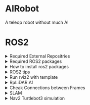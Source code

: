 # AIRobot

A teleop robot without much AI

# ROS2

<details><summary>Required External Repositries </summary>

RPLIDAR A1 https://index.ros.org/r/rplidar_ros/ 

- GitHub page Readme.md is the instruction for ROS and ROS2. Follow ros.org.

Lidar Odometry
https://github.com/MAPIRlab/rf2o_laser_odometry

BNO055 (IMU)
https://github.com/process1183/ros2_bno055

</details>
<details><summary>Required ROS2 packages</summary>

- nav2 https://docs.nav2.org/ and turtlebot3
    ```bash
    sudo apt install -y ros-humble-navigation2
    sudo apt install -y ros-humble-nav2-bringup
    sudo apt install -y ros-humble-turtlebot3*
    ```
</details>
<details><summary>How to install ros2 packages</summary>

- create workspace folder 
    ```bash
    mkdir ros2_ws
    mkdir ros2_ws/src
    #copy folders of 
    cd ros2_ws
    colcon build 
    ```
- put below in the bottom of ~/.bashrc 

        source [path_to]/ros2_ws/install/setup.bash
        export TURTLEBOT3_MODEL=waffle # if you are using turtlebot3 packages

</details>
<details><summary>ROS2 tips </summary>
- ROS2 humble Tutorial: https://www.youtube.com/watch?v=Gg25GfA456o

- create workspace folder 
    ```bash
    mkdir ros2_ws
    mkdir ros2_ws/src
    cd ros2_ws
    colcon build
    ``` 
- create package that is using python 
    ```bash
    cd src
    ros2 pkg create airobot_controller --build-type ament_python --dependencies rclpy
    ```
- in .bashrc source setup.bash path

        source [path_to]/ros2_ws/install/setup.bash # make sure it is the right path

- when create new file 

        put in setup.py >> items of 'consol_scripts'
            "name = pkgname.pyfile:main", 
    ex) portion of setup.py
    ```python
    entry_points={
        'console_scripts': [
            'mapToOdomTF = odom.mapToOdomTF:main',
            'initialPoseSetter = odom.initialPoseSetter:main',
            'teleop_cmd_vel = odom.teleop_cmd_vel:main',
            'testOdom = odom.testOdom:main',
            'cmd_vel_controller = odom.cmd_vel_controller:main',
            'LaserToBase = odom.LaserToBase:main',
            'bno = odom.bno:main',
            'left_wheel = odom.leftWheel:main',
            'right_wheel = odom.rightWheel:main',
            'left_wheel2 = odom.leftWheel2:main',
            'right_wheel2 = odom.rightWheel2:main',
            'odom_publisher = odom.odomPublisher:main',
            'odom_publisher2 = odom.odomPublisher2:main',
            'teleopWheel = odom.teleopWheel:main',
            'icp = odom.icp:main',
        ],
    },


                
- at ros2_ws need it when ever new ros2 python file is created

    '--symlink-install' let your package auto-sync when edit the .py file 

    ```bash
    colcon build --symlink-install 
    ```
- build specific package 

    ```bash
    colcon build --symlink-install --packages-select <Package_Name>
    ``` 

- ERROR FIXING: if setup.py install is deprecated
    ```bash
    sudo apt install python3-pip
    pip3 list |grep setuptools
    #if the version is not 58.2.0
    pip3 install setuptools==58.2.0
    ```
- if you use another package in a package

    put \<depend>packageName\</depend> in package.xml 
    

    ex)
    ```python
    <depend>geometry_msgs</depend>
    ```
- ros2 investigate
    ```bash
    ros2 topic list
    ros2 topic info <topicName>
    ros2 interface show <Type from above>
    ```
- check frames
    ```bash
    ros2 run tf2_tools view_frames
    ```
- To add 'launch' dir (or any dir with different name)

	in package.xml

    \<depend>launch\</depend>

    \<depend>launch_ros\</depend>

	in setup.py

    ```python
    import os
    from glob import glob 
    data_files=[
        ...
        (os.path.join('share', package_name, 'launch'), glob('launch/*.py')),
    ],
    ```

</details>
<details><summary>Run rviz2 with template</summary>
    
    ros2 run rviz2 rviz2 -d <path to .rviz file>

</details>
<details><summary>RpLiDAR A1</summary>
    
    ros2 launch rplidar_ros rplidar_a1_launch.py 

</details>
<details><summary>Cheak Connections between Frames </summary>
    
    ros2 run tf2_tools view_frames

</details>
<details><summary>SLAM</summary>
    
    ros2 launch odom slam_launch.py 

- To save the map from SLAM
    
        ros2 run nav2_map_server map_saver_cli -f ~/map

</details>
<details><summary>Nav2 Turtlebot3 simulation </summary>

- tutorial: https://roboticsbackend.com/ros2-nav2-tutorial/
- run each one in different terminal 
    ```bash
    ros2 launch turtlebot3_gazebo turtlebot3_world.launch.py

    ros2 launch turtlebot3_navigation2 navigation2.launch.py use_sim_time:=True 

    ros2 run turtlebot3_teleop teleop_keyboard
    ```

- Nav2 using turtlebot packages
    ```bash
    ros2 launch odom nav2_launch.py 
    ros2 run odom cmd_vel_controller
    ros2 launch turtlebot3_navigation2 navigation2.launch.py use_sim_time:=False map:=[path_to]/hallway.yaml
    ```
</details>